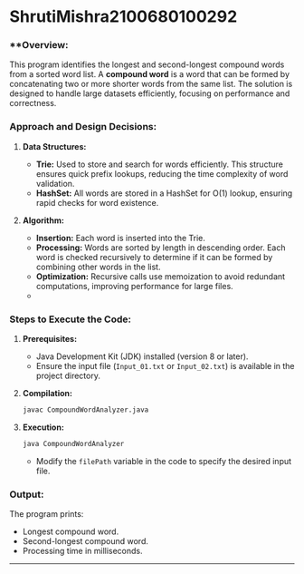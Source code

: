 # ShrutiMishra2100680100292

### **Overview:

This program identifies the longest and second-longest compound words from a sorted word list. A **compound word** is a word that can be formed by concatenating two or more shorter words from the same list. The solution is designed to handle large datasets efficiently, focusing on performance and correctness.

### **Approach and Design Decisions:**

1. **Data Structures:**  
   - **Trie:** Used to store and search for words efficiently. This structure ensures quick prefix lookups, reducing the time complexity of word validation.
   - **HashSet:** All words are stored in a HashSet for O(1) lookup, ensuring rapid checks for word existence.

2. **Algorithm:**  
   - **Insertion:** Each word is inserted into the Trie.
   - **Processing:** Words are sorted by length in descending order. Each word is checked recursively to determine if it can be formed by combining other words in the list.
   - **Optimization:** Recursive calls use memoization to avoid redundant computations, improving performance for large files.
   - 
### **Steps to Execute the Code:**

1. **Prerequisites:**  
   - Java Development Kit (JDK) installed (version 8 or later).  
   - Ensure the input file (`Input_01.txt` or `Input_02.txt`) is available in the project directory.

2. **Compilation:**  
   ```bash
   javac CompoundWordAnalyzer.java
   ```

3. **Execution:**  
   ```bash
   java CompoundWordAnalyzer
   ```
   - Modify the `filePath` variable in the code to specify the desired input file.

### **Output:**  
The program prints:
- Longest compound word.
- Second-longest compound word.
- Processing time in milliseconds.

---

